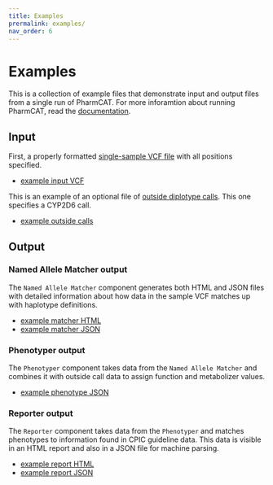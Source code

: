 ```yaml
---
title: Examples
prermalink: examples/
nav_order: 6
---
```


# Examples

This is a collection of example files that demonstrate input and output files from a single run of PharmCAT. For more 
inforamtion about running PharmCAT, read the [documentation](/using/Running-PharmCAT).


## Input

First, a properly formatted [single-sample VCF file](/specifications/VCF-Requirements/) with all positions specified.

- [example input VCF](https://raw.githubusercontent.com/PharmGKB/PharmCAT/main/pharmcat_positions.vcf)

This is an example of an optional file of [outside diplotype calls](/specifications/Outside-Call-Format/). This one specifies a CYP2D6 call.

- [example outside calls](pharmcat.example.outsideCall.tsv)


## Output

### Named Allele Matcher output

The `Named Allele Matcher` component generates both HTML and JSON files with detailed information about how data in the 
sample VCF matches up with haplotype definitions.

- [example matcher HTML](pharmcat.example.match.html)
- [example matcher JSON](pharmcat.example.match.json)

### Phenotyper output

The `Phenotyper` component takes data from the `Named Allele Matcher` and combines it with outside call data to assign 
function and metabolizer values.

- [example phenotype JSON](pharmcat.example.phenotype.json)

### Reporter output

The `Reporter` component takes data from the `Phenotyper` and matches phenotypes to information found in CPIC guideline
data. This data is visible in an HTML report and also in a JSON file for machine parsing.

- [example report HTML](pharmcat.example.report.html)
- [example report JSON](pharmcat.example.report.json)
